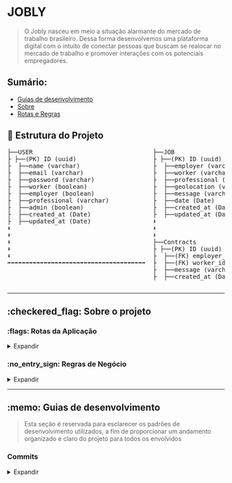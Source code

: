 # JOBLY

> O Jobly nasceu em meio a situação alarmante do mercado de trabalho brasileiro. Dessa forma desenvolvemos uma plataforma digital com o intuito de conectar pessoas que buscam se realocar no mercado de trabalho e promover interações com os potenciais empregadores.


## Sumário:
- [Guias de desenvolvimento](#guide)
- [Sobre](#about)
- [Rotas e Regras](#routesandrules)


## :file_folder: Estrutura do Projeto
<pre>
├──USER                                 ├──JOB
├ ├──(PK) ID (uuid)                     ├ ├──(PK) ID (uuid)
├  ├──name (varchar)                    ├  ├──employer (varchar)
├  ├──email (varchar)                   ├  ├──worker (varchar)
├  ├──password (varchar)                ├  ├──professional (varchar)
├  ├──worker (boolean)                  ├  ├──geolocation (varchar)
├  ├──employer (boolean)                ├  ├──message (varchar)
├  ├──professional (varchar)            ├  ├──date (Date)
├  ├──admin (boolean)                   ├  ├──created_at (Date)
├  ├──created_at (Date)                 ├  ├──updated_at (Date)
├  ├──updated_at (Date)                 ⬇                      ⬇                                       ⬇ 
⬇                                       ⬇                  
⬇                                       ⬇                     
⬇                                       ├──Contracts                      
⬇                                       ├ ├──(PK) ID (uuid)                    
⬇                                       ├  ├──(FK) employer_id (uuid)           
➡➡➡➡➡➡➡➡➡➡➡➡➡➡➡➡➡➡➡➡➡➡➡➡➡➡➡➡➡➡➡➡➡➡➡➡➡➡  ├  ├──(FK) worker_id (uuid)           
                                        ├  ├──message (varchar)                        
                                        ├  ├──created_at (Date)

</pre>
<hr>
<h2>:checkered_flag: Sobre o projeto </h2> <a name="about"></a>

<h3>:flags: Rotas da Aplicação </h3> <a name="routesandrules"></a>

<details>
<summary>Expandir</summary>

### JOBLY

#### Rotas de Login e Create User
##### POST
- /users: Criação de usuário
- /login: Autenticação de usuário

#### Rotas de Listagem

##### GET
- /users: Busca todos os usuários
- /tags: Busca todas as tags de elogio
- /users/contracts/send: Busca as ofertas de emprego criadas por um usuário
- /users/contracts/receiver: Busca os contratos aceitos por um usuário

#### Rotas de Propostas de Emprego

##### POST
- /jobs: Criação de uma nova proposta
- /contracts: Salvar um contrato de negócio

</details>


<h3>:no_entry_sign: Regras de Negócio </h3> <a name="routesandrules"></a>

<details>
<summary>Expandir</summary>

### JOBLY

- Cadastro de usuário
- [x] Não é permitido cadastrar mais de um usuário com o mesmo e-mail 
- [x] Não é permitido cadastrar usuário sem e-mail 

- Cadastro de Tag
- [x] Não é permitido cadastrar mais de uma tag com o mesmo nome
- [x] Não é permitido cadastrar tag sem nome
- [x] Não é permitido cadastrar por usuários que não sejam administradores

- Cadastro de propostas de emprego
- [ ] O usuário precisa estar autenticado na aplicação

- Cadastro de avaliações
- [ ] Não é permitido um usuário cadastrar um elogio para si
- [ ] Não é permitido cadastrar elogios para usuários invalidos
- [ ] O usuário precisa estar autenticado na aplicação
</details>

<hr>
<h2>:memo: Guias de desenvolvimento </h2> <a name="about"></a>

> Esta seção é reservada para esclarecer os padrões de desenvolvimento utilizados, a fim de proporcionar um andamento organizado e claro do projeto para todos os envolvidos

<h3> Commits </h3> <a name="guide"></a>

<details>
<summary>Expandir</summary>

#### Use comandos que possam te ajudar

```
$ git commit -m "O titulo" -m "sua descrição"
```

1. No título ou primeira linha escreve-se o comando para o commit no modo Imperativo.

```
$ git commit -m "Adiciona instruções de commit messages" -m "sua descrição"
```

2. Em detalhes ou na terceira linha, resumem-se os detalhes com as seguintes perguntas: O que foi feito? Por quê foi feito?

Usando uma escrita simplificada e objetiva o resultado será:

```
$ git commit -m "Adiciona instruções de commit messages" -m "Descrição Detalhada do Commit, onde você pode detalhar o que foi modificado em seu código e o porque foi modificado"
```
#### Informação nas commit messages:

- Descreva o porque da mudança estar sendo feita.
- Como ele aborda o problema?
- Não presuma que o revisor entende qual era o problema original.
- Descreva quais quer limitações no código atual.

#### Separar os commits em tipos:

- Feature _ Quando é desenvolvimento de uma nova funcionalidade.
- Fix _ Quando se trata de uma correção de bug.
- Docs _ Quando se trata somente de uma alteração na documentação, como uma atualização no README.
- Style _ Quando mudo somente folhas de estilo.
- Refactor _ Quando refatoro completamente um trecho de código.
- Test _ Quando o foram escritos ou corrigidos somente testes.

</details>